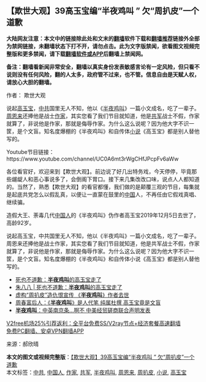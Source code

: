  <h2>【欺世大观】39高玉宝编“半夜鸡叫 ” 欠“周扒皮”一个道歉</h2> <p class="notice"><b>大陆网友注意：本文中的链接除此处和文末的<a href="https://github.com/bannedbook/fanqiang" >翻墙</a>软件下载和<a href="https://github.com/killgcd/justmysocks/blob/master/README.md">翻墙推荐</a>链接外全部为禁网链接，未翻墙状态下打不开，请勿点击。此为文字版禁闻，欲看图文视频完整版和更多禁闻，请下载<a href="https://github.com/bannedbook/fanqiang">翻墙软件或APP</a>后翻墙上禁闻网。</p><p>备注：翻墙看新闻非常安全，翻墙以真实身份发表敏感言论有一定风险，但只看不说则没有任何风险，翻的人太多，政府管不过来，也不管。信息自由是天赋人权，请放心大胆的翻墙。</b></p>  <div class="entry"> <p>作者： 欺世大观</p> <p id="summary">说起<a href="https://www.bannedbook.org/bnews/tag/%e9%ab%98%e7%8e%89%e5%ae%9d/" class="st_tag internal_tag" rel="tag" title="标签 高玉宝 下的日志">高玉宝</a>，<a href="https://www.bannedbook.org/bnews/tag/%e4%b8%ad%e5%85%b1/" class="st_tag internal_tag" rel="tag" title="标签 中共 下的日志">中共</a>国里无人不知，他以《<a href="https://www.bannedbook.org/bnews/tag/%e5%8d%8a%e5%a4%9c%e9%b8%a1%e5%8f%ab/" class="st_tag internal_tag" rel="tag" title="标签 半夜鸡叫 下的日志">半夜鸡叫</a>》一篇小文成名，吃了一辈子。<a href="https://www.bannedbook.org/bnews/tag/%e5%91%a8%e6%81%a9%e6%9d%a5/" class="st_tag internal_tag" rel="tag" title="标签 周恩来 下的日志">周恩来</a>还捧他是战士<a href="https://www.bannedbook.org/bnews/tag/%e4%bd%9c%e5%ae%b6/" class="st_tag internal_tag" rel="tag" title="标签 作家 下的日志">作家</a>，其实您看了我们节目就知道，他是<a href="https://www.bannedbook.org/bnews/tag/%e5%85%b1%e5%86%9b/" class="st_tag internal_tag" rel="tag" title="标签 共军 下的日志">共军</a>战士不假，作家就算了，非说他是作家，那就是侮辱作家。为什么这么说呢？因为他大字不识一筐，是个文盲。知名度爆棚的《半夜鸡叫》和自传体<a href="https://www.bannedbook.org/bnews/tag/%e5%b0%8f%e8%af%b4/" class="st_tag internal_tag" rel="tag" title="标签 小说 下的日志">小说</a>《高玉宝》都是别人替他写的。</p> <p id="conimg"></p>  <p></p> <p>Youtube节目链接：https://www.youtube.com/channel/UC0A6mt3rWgCHfJPcpFv6aWw</p> <p>各位看官好，欢迎来到【欺世大观】。前边说了好几出特务戏，今天停停，毕竟那些龌龊人和恶心事说多了，会倒阁下胃口。接下来几集改改口味，说点人人都知道的。当然了，熟悉【欺世大观】的看官都懂，我们做的是颠覆三观的节目，每集就是起底共党怎么以假乱真，以便让一直蒙在鼓里的<span class='wp_keywordlink_affiliate'><a href="https://www.bannedbook.org/" title="中国" target="_blank">中国</a></span>人，不再任由它假戏真唱、继续骗。</p>  <p>造假大王、荼毒几代<a href="https://www.bannedbook.org/bnews/tag/%e4%b8%ad%e5%9b%bd%e4%ba%ba/" class="st_tag internal_tag" rel="tag" title="标签 中国人 下的日志">中国人</a>的《半夜鸡叫》伪作者高玉宝2019年12月5日去世了，高龄92岁。</p> <p>说起高玉宝，中共国里无人不知，他以《半夜鸡叫》一篇小文成名，吃了一辈子。周恩来还捧他是战士作家，其实您看了我们节目就知道，他是共军战士不假，作家就算了，非说他是作家，那就是侮辱作家。为什么这么说呢？因为他大字不识一筐，是个文盲。知名度爆棚的《半夜鸡叫》和自传体小说《高玉宝》都是别人替他写的。</p> <ul class='op-related-articles' title='相关阅读'> <li><a href='https://www.bannedbook.org/bnews/ssgc/20191208/1237418.html' target='_blank'>死也不道歉：<b>半夜鸡叫</b>的高玉宝走了</a></li> <li><a href='https://www.bannedbook.org/bnews/baitai/20191208/1237131.html' target='_blank'>朱八八 &#124; 死也不道歉：<b>半夜鸡叫</b>的高玉宝走了</a></li> <li><a href='https://www.bannedbook.org/bnews/cbnews/20191206/1236227.html' target='_blank'>虚构“周扒皮”造仇恨宣传 《<b>半夜鸡叫</b>》作者去世</a></li> <li><a href='https://www.bannedbook.org/bnews/lifebaike/20190325/1102947.html' target='_blank'>周春富后人：《<b>半夜鸡叫</b>》是人代笔 纯属杜撰 高玉宝竟是文盲</a></li> <li><a href='https://www.bannedbook.org/bnews/comments/20180522/945702.html' target='_blank'><b>半夜鸡叫</b>：中英南京条…啊不 中美经贸磋商联合声明发表</a></li> </ul> <p class="texttj"> <a href="https://www.bannedbook.org/forum23/topic22702.html" target="_blank">V2free机场25%引荐返利：全平台免费SS/V2ray节点+经济套餐高速翻墙</a><br/> <a href="https://github.com/bannedbook/fanqiang/wiki/%E7%A6%81%E9%97%BB%E7%BD%91%E5%AE%89%E5%8D%93%E7%BF%BB%E5%A2%99%E6%96%B0%E9%97%BBAPP" target="_blank">免费PC翻墙、安卓VPN翻墙APP</a></p><p> 来源：郝欣晴 </p> <a name='sharetosocial'></a>       <div><b>本文的图文或视频完整版</b>：<a href='https://www.bannedbook.org/bnews/comments/20201207/1443422.html'>【欺世大观】39高玉宝编“半夜鸡叫 ” 欠“周扒皮”一个道歉</a></div>  </div><!--END ENTRY--> <div class="postfooter"> <div>本文标签：<a href="https://www.bannedbook.org/bnews/tag/%e4%b8%ad%e5%85%b1/" rel="tag">中共</a>, <a href="https://www.bannedbook.org/bnews/tag/%e4%b8%ad%e5%9b%bd%e4%ba%ba/" rel="tag">中国人</a>, <a href="https://www.bannedbook.org/bnews/tag/%e4%bd%9c%e5%ae%b6/" rel="tag">作家</a>, <a href="https://www.bannedbook.org/bnews/tag/%e5%85%b1%e5%86%9b/" rel="tag">共军</a>, <a href="https://www.bannedbook.org/bnews/tag/%e5%8d%8a%e5%a4%9c%e9%b8%a1%e5%8f%ab/" rel="tag">半夜鸡叫</a>, <a href="https://www.bannedbook.org/bnews/tag/%e5%91%a8%e6%81%a9%e6%9d%a5/" rel="tag">周恩来</a>, <a href="https://www.bannedbook.org/bnews/tag/%e5%91%a8%e6%89%92%e7%9a%ae/" rel="tag">周扒皮</a>, <a href="https://www.bannedbook.org/bnews/tag/%e5%b0%8f%e8%af%b4/" rel="tag">小说</a>, <a href="https://www.bannedbook.org/bnews/tag/%e9%ab%98%e7%8e%89%e5%ae%9d/" rel="tag">高玉宝</a></div>  </div><!--END POSTFOOTER--> 